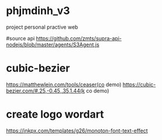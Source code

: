 # phjmdinh_v3

project personal practive web

#source api
https://github.com/zmts/supra-api-nodejs/blob/master/agents/S3Agent.js

# cubic-bezier

https://matthewlein.com/tools/ceaser(co demo)
https://cubic-bezier.com/#.25,-0.45,.35,1.44(k co demo)

# create logo wordart

https://inkpx.com/templates/g26/monoton-font-text-effect
